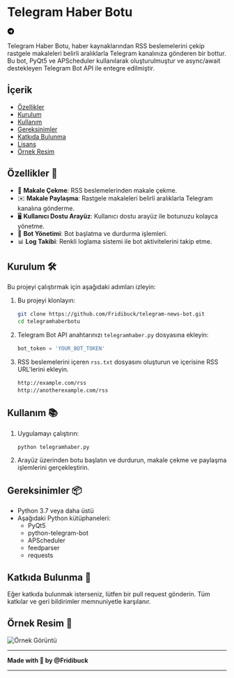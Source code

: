 # Telegram Haber Botu

![Logo](tt1.png)

Telegram Haber Botu, haber kaynaklarından RSS beslemelerini çekip rastgele makaleleri belirli aralıklarla Telegram kanalınıza gönderen bir bottur. Bu bot, PyQt5 ve APScheduler kullanılarak oluşturulmuştur ve async/await destekleyen Telegram Bot API ile entegre edilmiştir.

## İçerik
- [Özellikler](#özellikler)
- [Kurulum](#kurulum)
- [Kullanım](#kullanım)
- [Gereksinimler](#gereksinimler)
- [Katkıda Bulunma](#katkıda-bulunma)
- [Lisans](#lisans)
- [Örnek Resim](#örnek-resim)

## Özellikler 🌟

- 📄 **Makale Çekme**: RSS beslemelerinden makale çekme.
- ✉️ **Makale Paylaşma**: Rastgele makaleleri belirli aralıklarla Telegram kanalına gönderme.
- 🖥️ **Kullanıcı Dostu Arayüz**: Kullanıcı dostu arayüz ile botunuzu kolayca yönetme.
- 🚀 **Bot Yönetimi**: Bot başlatma ve durdurma işlemleri.
- 📊 **Log Takibi**: Renkli loglama sistemi ile bot aktivitelerini takip etme.

## Kurulum 🛠️

Bu projeyi çalıştırmak için aşağıdaki adımları izleyin:

1. Bu projeyi klonlayın:
    ```sh
    git clone https://github.com/Fridibuck/telegram-news-bot.git
    cd telegramhaberbotu
    ```


2. Telegram Bot API anahtarınızı `telegramhaber.py` dosyasına ekleyin:
    ```python
    bot_token = 'YOUR_BOT_TOKEN'
    ```

3. RSS beslemelerini içeren `rss.txt` dosyasını oluşturun ve içerisine RSS URL'lerini ekleyin.
    ```txt
    http://example.com/rss
    http://anotherexample.com/rss
    ```

## Kullanım 📚

1. Uygulamayı çalıştırın:
    ```sh
    python telegramhaber.py
    ```

2. Arayüz üzerinden botu başlatın ve durdurun, makale çekme ve paylaşma işlemlerini gerçekleştirin.

## Gereksinimler 📦

- Python 3.7 veya daha üstü
- Aşağıdaki Python kütüphaneleri:
  - PyQt5
  - python-telegram-bot
  - APScheduler
  - feedparser
  - requests

## Katkıda Bulunma 🤝

Eğer katkıda bulunmak isterseniz, lütfen bir pull request gönderin. Tüm katkılar ve geri bildirimler memnuniyetle karşılanır.



## Örnek Resim 🌠

![Örnek Görüntü](https://imgur.com/hjJaBd2.png)

---

**Made with 💖 by @Fridibuck**

---
